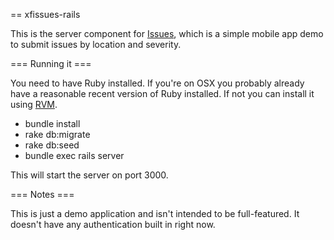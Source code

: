 == xfissues-rails

This is the server component for [Issues](https://github.com/bratsche/Issues), which is a simple mobile app demo
to submit issues by location and severity.

=== Running it ===

You need to have Ruby installed. If you're on OSX you probably already have a reasonable recent version of Ruby installed. If not you can install it using [RVM](http://rvm.io).

 * bundle install
 * rake db:migrate
 * rake db:seed
 * bundle exec rails server

This will start the server on port 3000.

=== Notes ===

This is just a demo application and isn't intended to be full-featured. It doesn't have any authentication
built in right now.
